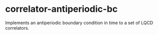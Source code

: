 # correlator-antiperiodic-bc
Implements an antiperiodic boundary condition in time to a set of LQCD correlators.
